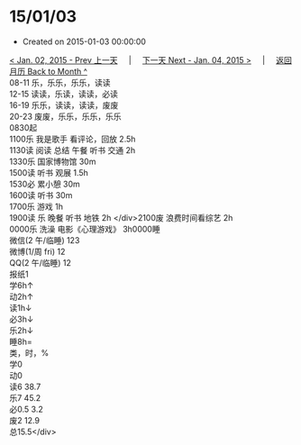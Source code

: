 # 15/01/03

* Created on 2015-01-03 00:00:00

[&lt; Jan. 02, 2015 - Prev 上一天](d02.md)     \|     [下一天 Next - Jan. 04, 2015 &gt;](d04.md)     \|     [返回月历 Back to Month ^](index.md)   
08-11 乐，乐乐，乐乐，读读  
12-15 读读，乐读，读读，必读  
16-19 乐乐，读读，读读，废废  
20-23 废废，乐乐，乐乐，乐乐  
0830起  
1100乐 我是歌手 看评论，回放 2.5h  
1130读 阅读 总结 午餐 听书 交通 2h  
1330乐 国家博物馆 30m  
1500读 听书 观展 1.5h  
1530必 累小憩 30m  
1600读 听书 30m  
1700乐 游戏 1h  
1900读 乐 晚餐 听书 地铁 2h &lt;/div&gt;2100废 浪费时间看综艺 2h  
0000乐 洗澡 电影《心理游戏》 3h0000睡  
微信\(2 午/临睡\) 123  
微博\(1/周 fri\) 12  
QQ\(2 午/临睡\) 12  
报纸1  
学6h↑   
动2h↑  
读1h↓  
必3h↓  
乐2h↓  
睡8h=  
类，时，%  
学0  
动0  
读6 38.7  
乐7 45.2  
必0.5 3.2  
废2 12.9  
总15.5&lt;/div&gt;

